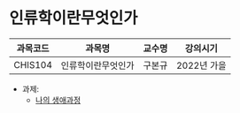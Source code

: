 # 인류학이란무엇인가

| 과목코드 | 과목명             | 교수명 | 강의시기    |
|----------|--------------------|--------|-------------|
| CHIS104  | 인류학이란무엇인가 | 구본규 | 2022년 가을 |

- 과제:
  - [나의 생애과정](./the-course-of-my-life.pdf)
